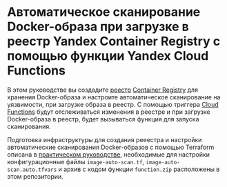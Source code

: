 # Автоматическое сканирование Docker-образа при загрузке в реестр Yandex Container Registry с помощью функции Yandex Cloud Functions

В этом руководстве вы создадите [реестр](https://yandex.cloud/ru/docs/container-registry/concepts/registry) [Container Registry](https://yandex.cloud/ru/docs/container-registry/) для хранения Docker-образа и настроите автоматическое сканирование на уязвимости, при загрузке образа в реестр. С помощью триггера [Cloud Functions](https://yandex.cloud/ru/docs/functions/) будут отслеживаться изменения в реестре и при загрузке Docker-образа в реестр, будет вызываться функция для запуска сканирования.

Подготовка инфраструктуры для создания рееестра и настройки автоматические сканирования Docker-образов с помощью Terraform описана в [практическом руководстве](https://yandex.cloud/ru/docs/container-registry/tutorials/image-auto-scan), необходимые для настройки конфигурационные файлы `image-auto-scan.tf`, `image-auto-scan.auto.tfvars` и архив с кодом функции `function.zip` расположены в этом репозитории.
